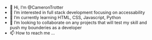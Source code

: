 - 👋 Hi, I’m @CameronTrotter
- 👀 I’m interested in full stack development focusing on accessability 
- 🌱 I’m currently learning HTML, CSS, Javascript, Python 
- 💞️ I’m looking to collaborate on any projects that will test my skill and push my bounderies as a developer
- 📫 How to reach me ...

<!---
CameronTrotter/CameronTrotter is a ✨ special ✨ repository because its `README.md` (this file) appears on your GitHub profile.
You can click the Preview link to take a look at your changes.
--->
